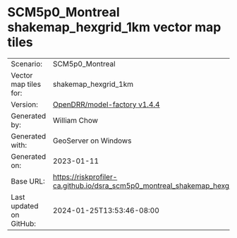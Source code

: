 # SCM5p0_Montreal shakemap_hexgrid_1km vector map tiles

|    			|			|
| --------------------- | --------------------- |
| Scenario:		| SCM5p0_Montreal		|
| Vector map tiles for:	| shakemap_hexgrid_1km		|
| Version:		| [OpenDRR/model-factory v1.4.4](https://github.com/OpenDRR/model-factory/releases/tag/v1.4.4)	|
| Generated by:		| William Chow	|
| Generated with:	| GeoServer on Windows	|
| Generated on:		| 2023-01-11	|
| Base URL:		| <https://riskprofiler-ca.github.io/dsra_scm5p0_montreal_shakemap_hexgrid_1km/> |
| Last updated on GitHub: | 2024-01-25T13:53:46-08:00 |
